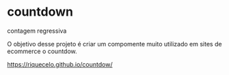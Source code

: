 # countdown
contagem regressiva

O objetivo desse projeto é criar um compomente muito utilizado em sites de ecommerce o countdow.

https://riquecelo.github.io/countdow/
